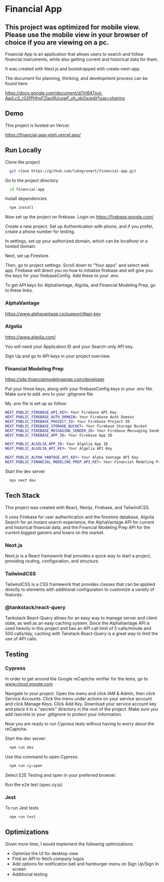 # Financial App

## This project was optimized for **mobile view**. Please use the mobile view in your browser of choice if you are viewing on a pc.

Financial App is an application that allows users to
search and follow financial instruments, while also
getting current and historical data for them.

It was created with Next.js and bootstrapped with create-next-app.

The document for planning, thinking, and development process can be found here:

https://docs.google.com/document/d/1rt8ATxut-AwjLcS_r02fPHhxFZlao9UcpwF_vh_obGs/edit?usp=sharing

## Demo

This project is hosted on Vercel.

https://financial-app-etsh.vercel.app/

## Run Locally

Clone the project

```bash
  git clone https://github.com/lukegronert/financial-app.git
```

Go to the project directory

```bash
  cd financial-app
```

Install dependencies

```bash
  npm install
```

Now set up the project on firebase. Login on https://firebase.google.com/

Create a new project. Set up Authentication with phone, and if you prefer, create a phone number for testing.

In settings, set up your authorized domain, which can be localhost or a hosted domain.

Next, set up Firestore.

Then, go to project settings. Scroll down to "Your apps" and select web app. Firebase will direct you on how to initialize firebase and will give you the keys for your firebaseConfig. Add these to your .env.

To get API keys for AlphaVantage, Algolia, and Financial Modeling Prep, go to these links.

### AlphaVantage

https://www.alphavantage.co/support/#api-key

### Algolia

https://www.algolia.com/

You will need your Application ID and your Search-only API key.

Sign Up and go to API keys in your project overview.

### Financial Modeling Prep

https://site.financialmodelingprep.com/developer

Put your these keys, along with your firebaseConfig keys in your .env file. Make sure to add .env to your .gitignore file.

My .env file is set up as follow:

```bash
NEXT_PUBLIC_FIREBASE_API_KEY= Your Firebase API Key
NEXT_PUBLIC_FIREBASE_AUTH_DOMAIN= Your Firebase Auth Domain
NEXT_PUBLIC_FIREBASE_PROJECT_ID= Your Firebase Project ID
NEXT_PUBLIC_FIREBASE_STORAGE_BUCKET= Your Firebase Storage Bucket
NEXT_PUBLIC_FIREBASE_MESSAGING_SENDER_ID= Your Firebase Messaging Sender ID
NEXT_PUBLIC_FIREBASE_APP_ID= Your Firebase App ID

NEXT_PUBLIC_ALGOLIA_APP_ID= Your Algolia App ID
NEXT_PUBLIC_ALGOLIA_API_KEY= Your Algolia API Key

NEXT_PUBLIC_ALPHA_VANTAGE_API_KEY= Your Alpha Vantage API Key
NEXT_PUBLIC_FINANCIAL_MODELING_PREP_API_KEY= Your Financial Modeling Prep API Key
```

Start the dev server

```bash
  npx next dev
```

## Tech Stack

This project was created with React, Nextjs, Firebase, and TailwindCSS.

It uses Firebase for user authentication and the firestore database, Algolia Search for an instant search experience, the AlphaVantage API for current and historical financial data, and the Financial Modeling Prep API for the current biggest gainers and losers on the market.

### Next.js

Next.js is a React framework that provides a quick way to start a project, providing routing, configuration, and structure.

### TailwindCSS

TailwindCSS is a CSS framework that provides classes that can be applied directly to elements with additional configuration to customize a variety of features.

### @tankstack/react-query

Tankstack React-Query allows for an easy way to manage server and client state, as well as an easy caching system. Since the AlphaVantage API is used heavily in this project and has an API call limit of 5 calls/minute and 500 calls/day, caching with Tanstack React-Query is a great way to limit the use of API calls.

## Testing

### Cypress

In order to get around the Google reCaptcha verifier for the tests, go to www.cloud.google.com

Navigate to your project. Open the menu and click IAM & Admin, then click Service Accounts. Click the menu under actions on your service account and click Manage Keys. Click Add Key. Download your service account key and place it in a "secrets" directory in the root of the project. Make sure you add /secrets to your .gitignore to protect your information.

Now you are ready to run Cypress tests without having to worry about the reCaptcha.

Start the dev server:

```bash
  npm run dev
```

Use this command to open Cypress:

```bash
  npm run cy:open
```

Select E2E Testing and open in your preferred browser.

Run the e2e test (spec.cy.js)

### Jest

To run Jest tests

```bash
  npm run test
```

## Optimizations

Given more time, I would implement the following optimizations:

- Optimize the UI for desktop view
- Find an API to fetch company logos
- Add options for notification bell and hamburger menu on Sign Up/Sign In screen
- Additional testing
